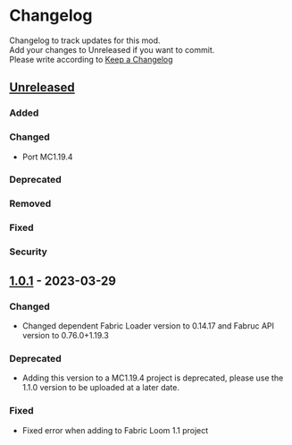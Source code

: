 # Changelog

Changelog to track updates for this mod.  
Add your changes to Unreleased if you want to commit.  
Please write according to [Keep a Changelog](https://keepachangelog.com/en/1.0.0/)

## [Unreleased]

### Added

### Changed

- Port MC1.19.4

### Deprecated

### Removed

### Fixed

### Security

## [1.0.1] - 2023-03-29

### Changed

- Changed dependent Fabric Loader version to 0.14.17 and Fabruc API version to 0.76.0+1.19.3

### Deprecated

- Adding this version to a MC1.19.4 project is deprecated, please use the 1.1.0 version to be uploaded at a later date.

### Fixed

- Fixed error when adding to Fabric Loom 1.1 project

[Unreleased]: https://github.com/TeamFelnull/SpecialModelLoader/compare/v1.0.1...HEAD

[1.0.1]: https://github.com/TeamFelnull/SpecialModelLoader/commits/v1.0.1

